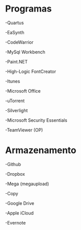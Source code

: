 Programas
=========
-Quartus

-EaSynth

-CodeWarrior

-MySql Workbench

-Paint.NET

-High-Logic FontCreator

-Itunes

-Microsoft Office

-uTorrent

-Silverlight

-Microsoft Security Essentials

-TeamViewer (OP)

Armazenamento
=========

-Github

-Dropbox

-Mega (megaupload)

-Copy

-Google Drive

-Apple iCloud

-Evernote

